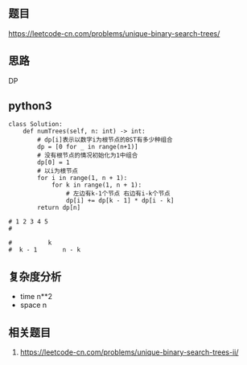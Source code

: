 ## 题目
https://leetcode-cn.com/problems/unique-binary-search-trees/

## 思路
DP

## python3
```python3
class Solution:
    def numTrees(self, n: int) -> int:
        # dp[i]表示以数字i为根节点的BST有多少种组合
        dp = [0 for _ in range(n+1)]
        # 没有根节点的情况初始化为1中组合
        dp[0] = 1
        # 以i为根节点
        for i in range(1, n + 1):
            for k in range(1, n + 1):
                # 左边有k-1个节点 右边有i-k个节点
                dp[i] += dp[k - 1] * dp[i - k]
        return dp[n]

# 1 2 3 4 5
# 

#          k
#  k - 1       n - k
```

## 复杂度分析
* time n**2
* space n

## 相关题目
1. https://leetcode-cn.com/problems/unique-binary-search-trees-ii/
